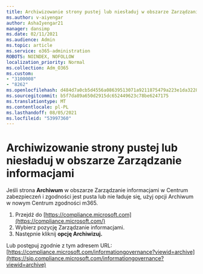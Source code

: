 ```yaml
---
title: Archiwizowanie strony pustej lub niesładuj w obszarze Zarządzanie informacjami
ms.author: v-aiyengar
author: AshaIyengar21
manager: dansimp
ms.date: 02/11/2021
ms.audience: Admin
ms.topic: article
ms.service: o365-administration
ROBOTS: NOINDEX, NOFOLLOW
localization_priority: Normal
ms.collection: Adm_O365
ms.custom:
- "3100008"
- "8262"
ms.openlocfilehash: d484d7a0cb5d4556a08639513071a9211875479a223e1da3228c7074fadcf4c8
ms.sourcegitcommit: b5f7da89a650d2915dc652449623c78be6247175
ms.translationtype: MT
ms.contentlocale: pl-PL
ms.lasthandoff: 08/05/2021
ms.locfileid: "53997360"
---
```

# <a name="archive-page-blank-or-not-loading-under-information-governance"></a>Archiwizowanie strony pustej lub niesładuj w obszarze Zarządzanie informacjami

Jeśli strona **Archiwum** w obszarze Zarządzanie informacjami w Centrum zabezpieczeń  i zgodności jest pusta lub nie ładuje się, użyj opcji Archiwum w nowym Centrum zgodności m365.

1. Przejdź do [https://compliance.microsoft.com](https://compliance.microsoft.com/)
1. Wybierz pozycję Zarządzanie informacjami.
1. Następnie kliknij **opcję Archiwizuj.**

Lub postępuj zgodnie z tym adresem URL: [https://compliance.microsoft.com/informationgovernance?viewid=archive](https://sip.compliance.microsoft.com/informationgovernance?viewid=archive)